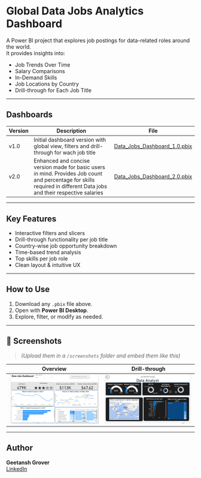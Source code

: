 # Global Data Jobs Analytics Dashboard

A Power BI project that explores job postings for data-related roles around the world.  
It provides insights into:
-  Job Trends Over Time
-  Salary Comparisons
-  In-Demand Skills
-  Job Locations by Country
-  Drill-through for Each Job Title

---

##  Dashboards

| Version | Description | File |
|--------|-------------|------|
| v1.0 | Initial dashboard version with global view, filters and drill-through for wach job title | [Data_Jobs_Dashboard_1.0.pbix](./Data_Jobs_Dashboard_1.0.pbix) |
| v2.0 | Enhanced and concise version made for basic users in mind. Provides Job count and percentage for skills required in different Data jobs and their respective salaries | [Data_Jobs_Dashboard_2.0.pbix](./Data_Jobs_Dashboard_2.0.pbix) |

---

##  Key Features

-  Interactive filters and slicers
-  Drill-through functionality per job title
-  Country-wise job opportunity breakdown
-  Time-based trend analysis
-  Top skills per job role
-  Clean layout & intuitive UX

---

##  How to Use

1. Download any `.pbix` file above.
2. Open with **Power BI Desktop**.
3. Explore, filter, or modify as needed.

---

## 📸 Screenshots

> *(Upload them in a `/screenshots` folder and embed them like this)*

| Overview | Drill-through |
|---------|----------------|
| ![Overview](screenshots/overview.png) | ![Drill](screenshots/drillthrough.png) |


---

##  Author

**Geetansh Grover**  
[LinkedIn](linkedin.com/in/geetansh-grover-90a004252/)   
